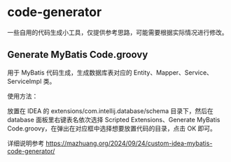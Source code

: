 # code-generator

一些自用的代码生成小工具，仅提供参考思路，可能需要根据实际情况进行修改。

## Generate MyBatis Code.groovy

用于 MyBatis 代码生成，生成数据库表对应的 Entity、Mapper、Service、ServiceImpl 类。

使用方法：

放置在 IDEA 的 extensions/com.intellij.database/schema 目录下，然后在 database 面板里右键表名依次选择 Scripted Extensions、Generate MyBatis Code.groovy，在弹出在对应框中选择想要放置代码的目录，点击 OK 即可。

详细说明参考 <https://mazhuang.org/2024/09/24/custom-idea-mybatis-code-generator/>
